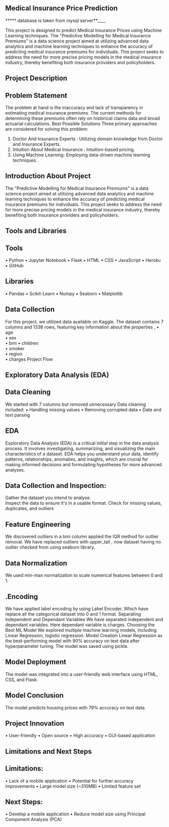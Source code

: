 ## Medical Insurance Price Prediction 
***** database is taken from mysql server**____

This project is designed to predict Medical Insurance Prices using Machine Learning techniques. The "Predictive Modelling for Medical Insurance Premiums" is a data science project aimed at utilizing advanced data analytics and machine learning techniques to enhance the accuracy of predicting medical insurance premiums for individuals. This project seeks to address the need for more precise pricing models in the medical insurance industry, thereby benefiting both insurance providers and policyholders.
## Project Description
## Problem Statement
The problem at hand is the inaccuracy and lack of transparency in estimating medical insurance premiums. The current methods for determining these premiums often rely on historical claims data and broad actuarial calculations.
Best Possible Solutions
Three primary approaches are considered for solving this problem:
1.	Doctor And Insurance Experts : Utilizing domain knowledge from Doctor and Insurance Experts.
2.	Intuition About Medical Insurance : Intuition-based pricing.
3.	Using Machine Learning: Employing data-driven machine learning techniques.
## Introduction About Project
The "Predictive Modelling for Medical Insurance Premiums" is a data science project aimed at utilizing advanced data analytics and machine learning techniques to enhance the accuracy of predicting medical insurance premiums for individuals. This project seeks to address the need for more precise pricing models in the medical insurance industry, thereby benefiting both insurance providers and policyholders.
## Tools and Libraries
## Tools
•	Python
•	Jupyter Notebook
•	Flask
•	HTML
•	CSS
•	JavaScript
•	Heroku
•	GitHub
## Libraries
•	Pandas
•	Scikit-Learn
•	Numpy
•	Seaborn
•	Matplotlib
## Data Collection
For this project, we utilized data available on Kaggle. The dataset contains 7 columns and 1338 rows, featuring key information about the properties ,
•	age    
•	sex    
•	bmi
•	children  
•	smoker    
•	region    
•	charges
Project Flow
## Exploratory Data Analysis (EDA)
## Data Cleaning
We started with 7 columns but removed unnecessary Data cleaning included:
•	Handling missing values
•	Removing corrupted data
•	Date and text parsing
## EDA
Exploratory Data Analysis (EDA) is a critical initial step in the data analysis process. It involves investigating, summarizing, and visualizing the main characteristics of a dataset. EDA helps you understand your data, identify patterns, relationships, anomalies, and insights, which are crucial for making informed decisions and formulating hypotheses for more advanced analyses.
## Data Collection and Inspection:
Gather the dataset you intend to analyse.	
Inspect the data to ensure it's in a usable format.
Check for missing values, duplicates, and outliers
## Feature Engineering
We discovered outliers in a bmi column applied the IQR method for outlier removal. 
We have replaced outliers with upper_tail , now dataset having no outlier checked from using seaborn library.
## Data Normalization
We used min-max normalization to scale numerical features between 0 and 1.
## .Encoding
We have applied label encoding by using Label Encoder. Which have replace all the categorical dataset into 0 and 1 format.
Separating Independent and Dependant Variables
We have separated independent and dependant variables. Here dependant variable is charges. 
Choosing the Best ML Model
We explored multiple machine learning models, including Linear Regression, logistic regression.
Model Creation
Linear Regression as the best-performing model with 90% accuracy on test data after hyperparameter tuning. The model was saved using pickle.
## Model Deployment
The model was integrated into a user-friendly web interface using HTML, CSS, and Flask.
## Model Conclusion
The model predicts housing prices with 79% accuracy on test data.
## Project Innovation
•	User-friendly
•	Open source
•	High accuracy
•	GUI-based application
## Limitations and Next Steps
## Limitations:
•	Lack of a mobile application
•	Potential for further accuracy improvements
•	Large model size (~310MB)
•	Limited feature set
## Next Steps:
•	Develop a mobile application
•	Reduce model size using Principal Component Analysis (PCA)

